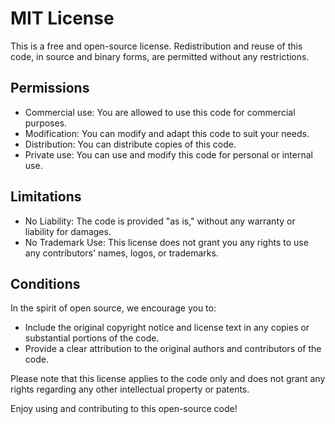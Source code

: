 MIT License
============

This is a free and open-source license. Redistribution and reuse of this code, in source and binary forms, are permitted without any restrictions.

Permissions
-----------

- Commercial use: You are allowed to use this code for commercial purposes.
- Modification: You can modify and adapt this code to suit your needs.
- Distribution: You can distribute copies of this code.
- Private use: You can use and modify this code for personal or internal use.

Limitations
-----------

- No Liability: The code is provided "as is," without any warranty or liability for damages.
- No Trademark Use: This license does not grant you any rights to use any contributors' names, logos, or trademarks.

Conditions
----------

In the spirit of open source, we encourage you to:

- Include the original copyright notice and license text in any copies or substantial portions of the code.
- Provide a clear attribution to the original authors and contributors of the code.

Please note that this license applies to the code only and does not grant any rights regarding any other intellectual property or patents.

Enjoy using and contributing to this open-source code!

